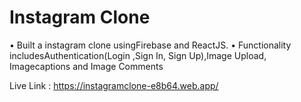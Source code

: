 # Instagram  Clone


• Built a instagram clone usingFirebase and ReactJS.
• Functionality includesAuthentication(Login ,Sign In, Sign Up),Image Upload, Imagecaptions and Image Comments

Live Link : https://instagramclone-e8b64.web.app/
